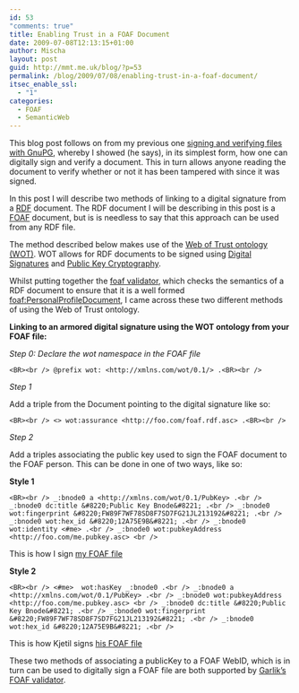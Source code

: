 ```yaml
---
id: 53
"comments: true"
title: Enabling Trust in a FOAF Document
date: 2009-07-08T12:13:15+01:00
author: Mischa
layout: post
guid: http://mmt.me.uk/blog/?p=53
permalink: /blog/2009/07/08/enabling-trust-in-a-foaf-document/
itsec_enable_ssl:
  - "1"
categories:
  - FOAF
  - SemanticWeb
---
```

This blog post follows on from my previous one <A HREF="https://mmt.me.uk/blog/2009/03/17/signingverifyinggpg/">signing and verifying files with GnuPG</a>, whereby I showed (he says), in its simplest form, how one can digitally sign and verify a document. This in turn allows anyone reading the document to verify whether or not it has been tampered with since it was signed.

In this post I will describe two methods of linking to a digital signature from a <A HREF="http://www.w3.org/RDF/">RDF</a> document. The RDF document I will be describing in this post is a <A HREF="http://www.foaf-project.org">FOAF</a> document, but is is needless to say that this approach can be used from any RDF file.

The method described below makes use of the <A HREF="http://xmlns.com/wot/0.1/">Web of Trust ontology (WOT)</a>. WOT allows for RDF documents to be signed using <A HREF="http://en.wikipedia.org/wiki/Digital_signature">Digital Signatures</a> and <A HREF="http://en.wikipedia.org/wiki/Public-key_cryptography">Public Key Cryptography</a>.

Whilst putting together the <A HREF="http://foaf.qdos.com/validator/">foaf validator</a>, which checks the semantics of a RDF document to ensure that it is a well formed <A HREF="http://xmlns.com/foaf/0.1/PersonalProfileDocument">foaf:PersonalProfileDocument</a>, I came across these two different methods of using the Web of Trust ontology.

**Linking to an armored digital signature using the WOT ontology from your FOAF file:**

_Step 0: Declare the wot namespace in the FOAF file_

`<BR><br />
@prefix wot: <http://xmlns.com/wot/0.1/> .<BR><br />
` 

_Step 1_

Add a triple from the Document pointing to the digital signature like so:

`<BR><br />
 <> wot:assurance <http://foo.com/foaf.rdf.asc> .<BR><br />
` 

_Step 2_

Add a triples associating the public key used to sign the FOAF document to the FOAF person. This can be done in one of two ways, like so:

**Style 1**

`<BR><br />
_:bnode0 a <http://xmlns.com/wot/0.1/PubKey> .<br />
_:bnode0 dc:title &#8220;Public Key Bnode&#8221; .<br />
_:bnode0 wot:fingerprint &#8220;FW89F7WF78SD8F7SD7FG21JL213192&#8221; .<br />
_:bnode0 wot:hex_id &#8220;12A75E9B&#8221; .<br />
_:bnode0 wot:identity <#me> .<br />
_:bnode0 wot:pubkeyAddress <http://foo.com/me.pubkey.asc> <br />
` 

This is how I sign [my FOAF file](https://mmt.me.uk/blog/foaf.rdf)

**Style 2**

`<BR><br />
<#me>  wot:hasKey _:bnode0 .<br />
_:bnode0 a <http://xmlns.com/wot/0.1/PubKey> .<br />
_:bnode0 wot:pubkeyAddress <http://foo.com/me.pubkey.asc> <br />
_:bnode0 dc:title &#8220;Public Key Bnode&#8221; .<br />
_:bnode0 wot:fingerprint &#8220;FW89F7WF78SD8F7SD7FG21JL213192&#8221; .<br />
_:bnode0 wot:hex_id &#8220;12A75E9B&#8221; .<br />
` 

This is how Kjetil signs [his FOAF file](http://www.kjetil.kjernsmo.net/foaf.rdf)

These two methods of associating a publicKey to a FOAF WebID, which is in turn can be used to digitally sign a FOAF file are both supported by [Garlik&#8217;s FOAF validator](http://foaf.qdos.com/validator/).
